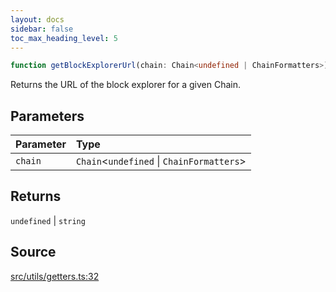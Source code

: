 ```yaml
---
layout: docs
sidebar: false
toc_max_heading_level: 5
---
```


```ts
function getBlockExplorerUrl(chain: Chain<undefined | ChainFormatters>): undefined | string;
```

Returns the URL of the block explorer for a given Chain.

## Parameters

| Parameter | Type                                        |
| :-------- | :------------------------------------------ |
| `chain`   | `Chain`\<`undefined` \| `ChainFormatters`\> |

## Returns

`undefined` \| `string`

## Source

[src/utils/getters.ts:32](https://github.com/OffchainLabs/arbitrum-orbit-sdk/blob/cfcbd32d6879cf7817a33b24f062a0fd879ea257/src/utils/getters.ts#L32)
